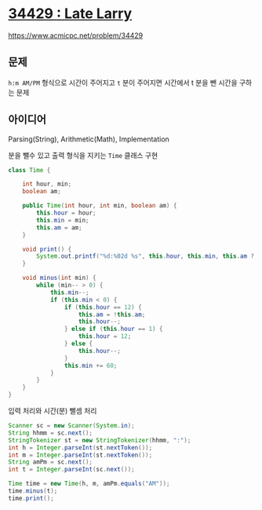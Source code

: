 # [34429 : Late Larry](https://www.acmicpc.net/problem/34429)
https://www.acmicpc.net/problem/34429

## 문제
`h:m AM/PM` 형식으로 시간이 주어지고 `t` 분이 주어지면 시간에서 t 분을 뺀 시간을 구하는 문제

## 아이디어
Parsing(String), Arithmetic(Math), Implementation

분을 뺄수 있고 출력 형식을 지키는 `Time` 클래스 구현
```java
class Time {

    int hour, min;
    boolean am;

    public Time(int hour, int min, boolean am) {
        this.hour = hour;
        this.min = min;
        this.am = am;
    }

    void print() {
        System.out.printf("%d:%02d %s", this.hour, this.min, this.am ? "AM" : "PM");
    }

    void minus(int min) {
        while (min-- > 0) {
            this.min--;
            if (this.min < 0) {
                if (this.hour == 12) {
                    this.am = !this.am;
                    this.hour--;
                } else if (this.hour == 1) {
                    this.hour = 12;
                } else {
                    this.hour--;
                }
                this.min += 60;
            }
        }
    }
}
```

입력 처리와 시간(분) 뺄셈 처리
```java
Scanner sc = new Scanner(System.in);
String hhmm = sc.next();
StringTokenizer st = new StringTokenizer(hhmm, ":");
int h = Integer.parseInt(st.nextToken());
int m = Integer.parseInt(st.nextToken());
String amPm = sc.next();
int t = Integer.parseInt(sc.next());

Time time = new Time(h, m, amPm.equals("AM"));
time.minus(t);
time.print();
```